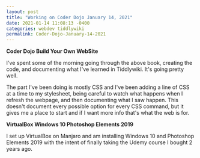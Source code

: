 ```yaml
---
layout: post
title: "Working on Coder Dojo January 14, 2021"
date: 2021-01-14 11:08:13 -0400
categories: webdev tiddlywiki
permalink: Coder-Dojo-January-14-2021
---
```

**Coder Dojo Build Your Own WebSite**

I've spent some of the morning going through the above book, creating the code, and documenting what I've learned in Tiddlywiki. It's going pretty well.

The part I've been doing is mostly CSS and I've been adding a line of CSS at a time to my stylesheet, being careful to watch what happens when I refresh the webpage, and then documenting what I saw happen. This doesn't document every possible option for every CSS command, but it gives me a place to start and if I want more info that's what the web is for.

**VirtualBox Windows 10 Photoshop Elements 2019**

I set up VirtualBox on Manjaro and am installing Windows 10 and Photoshop Elements 2019 with the intent of finally taking the Udemy course I bought 2 years ago.
